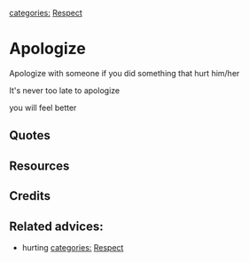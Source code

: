 [categories:](../categories/index.md) [Respect](../categories/Respect.md)
# Apologize

Apologize with someone if you did something that hurt him/her

It's never too late to apologize

you will feel better

## Quotes

## Resources

## Credits

## Related advices:

- hurting
[categories:](../categories/index.md) [Respect](../categories/Respect.md)